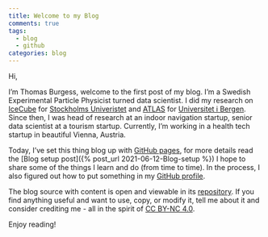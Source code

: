 ```yaml
---
title: Welcome to my Blog
comments: true
tags:
  - blog
  - github
categories: blog
---
```


Hi,

I’m Thomas Burgess, welcome to the first post of my blog. 
I’m a Swedish Experimental Particle Physicist turned data scientist. 
I did my research on [IceCube](https://icecube.wisc.edu/)
for [Stockholms Univeristet](https://www.su.se/) and [ATLAS](https://atlas.cern/)
for [Universitet i Bergen](https://www.uib.no). 
Since then, I was head of research at an indoor navigation startup, 
senior data scientist at a tourism startup. Currently, I’m working in a 
health tech startup in beautiful Vienna, Austria.

Today, I’ve set this thing blog up with [GitHub pages](https://pages.github.com/), 
for more details read the [Blog setup post]({% post_url 2021-06-12-Blog-setup %}) 
I hope to share some of the things I learn and do (from time to time). 
In the process, I also figured out how to put something in my 
[GitHub profile](https://github.com/thomasburgess).

The blog source with content is open and viewable in its 
[repository](https://github.com/thomasburgess/thomasburgess.github.io).
If you find anything useful and want to use, copy, or modify it, tell me 
about it and consider crediting me - all in the spirit of 
[CC BY-NC 4.0](https://creativecommons.org/licenses/by-nc/4.0/).

Enjoy reading!
